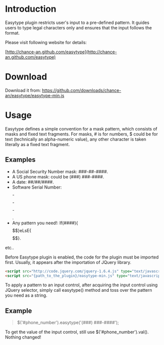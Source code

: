 Introduction
============
Easytype plugin restricts user's input to a pre-defined pattern. It guides users to type legal characters only and
ensures that the input follows the format.

Please visit following website for details:

[http://chance-an.github.com/easytype](http://chance-an.github.com/easytype)

Download
========

Download it from:
https://github.com/downloads/chance-an/easytype/easytype-min.js

Usage
=====

Easytype defines a simple convention for a mask pattern, which consists of masks and fixed text fragments. For masks,
\# is for numbers, $ could be for text (technically an alpha-numeric value), any other character is taken literally as a
fixed text fragment.

Examples
--------

* A Social Security Number mask: ###-##-####.
* A US phone mask: could be (###) ###-####.
* A date: ##/##/####.
* Software Serial Number: $$$$-$$$$-$$$$-$$$$.
* Any pattern you need!: If(####){$$$$$$}eLsE{$$$$$$}.

etc..

Before Easytype plugin is enabled, the code for the plugin must be imported first. Usually, it appears after the
importation of JQuery library.

```html
<script src="http://code.jquery.com/jquery-1.6.4.js" type="text/javascript"></script>
<script src="{path_to_the_plugin}/easytype-min.js" type="text/javascript"></script>
```

To apply a pattern to an input control, after acquiring the input control using JQuery selector, simply call easytype()
method and toss over the pattern you need as a string.

Example
-------

> $('#phone_number').easytype('(###) ###-####');

To get the value of the input control, still use $('#phone_number').val(). Nothing changed!
